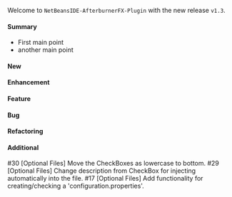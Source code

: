 Welcome to `NetBeansIDE-AfterburnerFX-Plugin` with the new release `v1.3`.



#### Summary
* First main point
* another main point



#### New



#### Enhancement



#### Feature



#### Bug



#### Refactoring



#### Additional



[//]: # (Issues which will be integrated in this release)
#30 [Optional Files] Move the CheckBoxes as lowercase to bottom.
#29 [Optional Files] Change description from CheckBox for injecting automatically into the file.
#17 [Optional Files] Add functionality for creating/checking a 'configuration.properties'.
